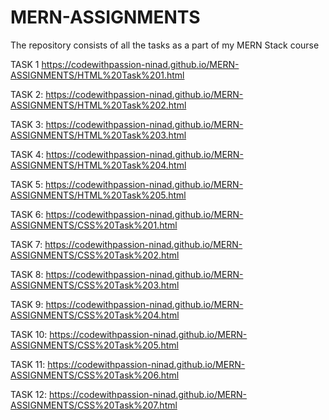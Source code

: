 # MERN-ASSIGNMENTS
The repository consists of all the tasks as a part of my MERN Stack course

TASK 1
https://codewithpassion-ninad.github.io/MERN-ASSIGNMENTS/HTML%20Task%201.html

TASK 2:
https://codewithpassion-ninad.github.io/MERN-ASSIGNMENTS/HTML%20Task%202.html

TASK 3:
https://codewithpassion-ninad.github.io/MERN-ASSIGNMENTS/HTML%20Task%203.html

TASK 4:
https://codewithpassion-ninad.github.io/MERN-ASSIGNMENTS/HTML%20Task%204.html

TASK 5:
https://codewithpassion-ninad.github.io/MERN-ASSIGNMENTS/HTML%20Task%205.html

TASK 6:
https://codewithpassion-ninad.github.io/MERN-ASSIGNMENTS/CSS%20Task%201.html

TASK 7:
https://codewithpassion-ninad.github.io/MERN-ASSIGNMENTS/CSS%20Task%202.html

TASK 8:
https://codewithpassion-ninad.github.io/MERN-ASSIGNMENTS/CSS%20Task%203.html

TASK 9:
https://codewithpassion-ninad.github.io/MERN-ASSIGNMENTS/CSS%20Task%204.html

TASK 10:
https://codewithpassion-ninad.github.io/MERN-ASSIGNMENTS/CSS%20Task%205.html

TASK 11:
https://codewithpassion-ninad.github.io/MERN-ASSIGNMENTS/CSS%20Task%206.html

TASK 12:
https://codewithpassion-ninad.github.io/MERN-ASSIGNMENTS/CSS%20Task%207.html
